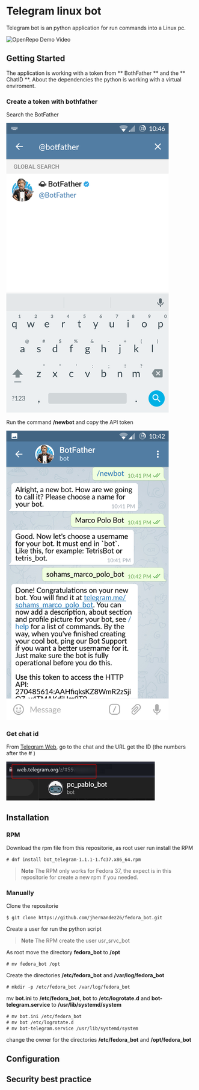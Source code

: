 # Telegram linux bot
Telegram bot is an python application for run commands into a Linux pc.


![OpenRepo Demo Video](https://github.com/jhernandez26/fedora_bot/blob/developer/documentacion/img/demo.gif?raw=true)

## Getting Started
The application is working with a token from ** BothFather ** and the ** ChatID **. About the dependencies the python is working with a virtual enviroment.

### Create a token with bothfather
Search the BotFather    


![BotFather search](https://github.com/jhernandez26/fedora_bot/blob/developer/documentacion/img/telegram_1.png)

Run the command **/newbot** and copy the API token

![BotFather search](https://github.com/jhernandez26/fedora_bot/blob/developer/documentacion/img/telegram_3.png)

### Get chat id
From [Telegram Web](https://web.telegram.org/z/), go to the chat and the URL get the ID (the numbers after the # )

![Chat ID](https://github.com/jhernandez26/fedora_bot/blob/developer/documentacion/img/chat_id.png)



## Installation
### RPM
Download the rpm file from this repositorie, as root user run install the RPM

    # dnf install bot_telegram-1.1.1-1.fc37.x86_64.rpm

>**Note**
>The RPM only works for Fedora 37, the expect is in this repositorie for create a new rpm if you needed.

### Manually

Clone the repositorie 

    $ git clone https://github.com/jhernandez26/fedora_bot.git

Create a user for run the python script
>**Note**
>The RPM create the user usr_srvc_bot

As root move the directory **fedora_bot** to **/opt** 

    # mv fedora_bot /opt

Create the directories **/etc/fedora_bot** and **/var/log/fedora_bot**

    # mkdir -p /etc/fedora_bot /var/log/fedora_bot
mv **bot.ini** to **/etc/fedora_bot**, **bot** to **/etc/logrotate.d** and **bot-telegram.service** to  **/usr/lib/systemd/system**

    # mv bot.ini /etc/fedora_bot
    # mv bot /etc/logrotate.d
    # mv bot-telegram.service /usr/lib/systemd/system

change the owner for the directories **/etc/fedora_bot** and **/opt/fedora_bot**
## Configuration
## Security best practice
